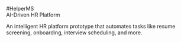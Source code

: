 #HelperMS        
AI-Driven HR Platform

An intelligent HR platform prototype that automates tasks like resume screening, onboarding, interview scheduling, and more.

